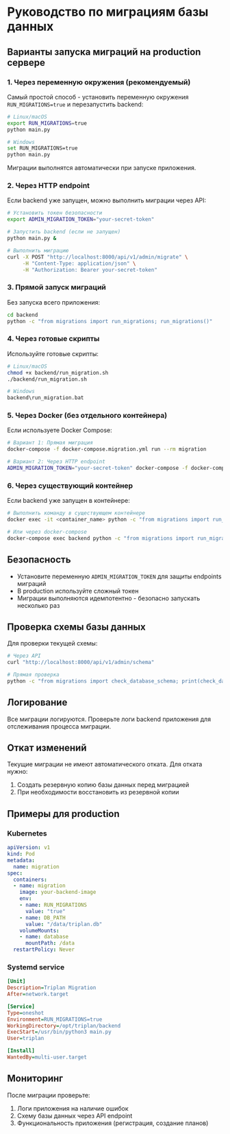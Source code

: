 # Руководство по миграциям базы данных

## Варианты запуска миграций на production сервере

### 1. Через переменную окружения (рекомендуемый)

Самый простой способ - установить переменную окружения `RUN_MIGRATIONS=true` и перезапустить backend:

```bash
# Linux/macOS
export RUN_MIGRATIONS=true
python main.py

# Windows
set RUN_MIGRATIONS=true
python main.py
```

Миграции выполнятся автоматически при запуске приложения.

### 2. Через HTTP endpoint

Если backend уже запущен, можно выполнить миграции через API:

```bash
# Установить токен безопасности
export ADMIN_MIGRATION_TOKEN="your-secret-token"

# Запустить backend (если не запущен)
python main.py &

# Выполнить миграцию
curl -X POST "http://localhost:8000/api/v1/admin/migrate" \
     -H "Content-Type: application/json" \
     -H "Authorization: Bearer your-secret-token"
```

### 3. Прямой запуск миграций

Без запуска всего приложения:

```bash
cd backend
python -c "from migrations import run_migrations; run_migrations()"
```

### 4. Через готовые скрипты

Используйте готовые скрипты:

```bash
# Linux/macOS
chmod +x backend/run_migration.sh
./backend/run_migration.sh

# Windows
backend\run_migration.bat
```

### 5. Через Docker (без отдельного контейнера)

Если используете Docker Compose:

```bash
# Вариант 1: Прямая миграция
docker-compose -f docker-compose.migration.yml run --rm migration

# Вариант 2: Через HTTP endpoint
ADMIN_MIGRATION_TOKEN="your-secret-token" docker-compose -f docker-compose.migration.yml run --rm backend-migration
```

### 6. Через существующий контейнер

Если backend уже запущен в контейнере:

```bash
# Выполнить команду в существующем контейнере
docker exec -it <container_name> python -c "from migrations import run_migrations; run_migrations()"

# Или через docker-compose
docker-compose exec backend python -c "from migrations import run_migrations; run_migrations()"
```

## Безопасность

- Установите переменную `ADMIN_MIGRATION_TOKEN` для защиты endpoints миграций
- В production используйте сложный токен
- Миграции выполняются идемпотентно - безопасно запускать несколько раз

## Проверка схемы базы данных

Для проверки текущей схемы:

```bash
# Через API
curl "http://localhost:8000/api/v1/admin/schema"

# Прямая проверка
python -c "from migrations import check_database_schema; print(check_database_schema())"
```

## Логирование

Все миграции логируются. Проверьте логи backend приложения для отслеживания процесса миграции.

## Откат изменений

Текущие миграции не имеют автоматического отката. Для отката нужно:

1. Создать резервную копию базы данных перед миграцией
2. При необходимости восстановить из резервной копии

## Примеры для production

### Kubernetes

```yaml
apiVersion: v1
kind: Pod
metadata:
  name: migration
spec:
  containers:
  - name: migration
    image: your-backend-image
    env:
    - name: RUN_MIGRATIONS
      value: "true"
    - name: DB_PATH
      value: "/data/triplan.db"
    volumeMounts:
    - name: database
      mountPath: /data
  restartPolicy: Never
```

### Systemd service

```ini
[Unit]
Description=Triplan Migration
After=network.target

[Service]
Type=oneshot
Environment=RUN_MIGRATIONS=true
WorkingDirectory=/opt/triplan/backend
ExecStart=/usr/bin/python3 main.py
User=triplan

[Install]
WantedBy=multi-user.target
```

## Мониторинг

После миграции проверьте:

1. Логи приложения на наличие ошибок
2. Схему базы данных через API endpoint
3. Функциональность приложения (регистрация, создание планов)
